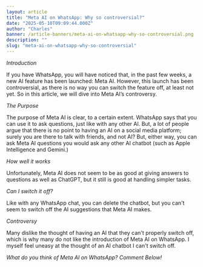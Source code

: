 ```yaml
---
layout: article
title: "Meta AI on WhatsApp: Why so controversial?"
date: "2025-05-10T09:09:44.000Z"
author: "Charles"
banner: /article-banners/meta-ai-on-whatsapp-why-so-controversial.png
description: ""
slug: "meta-ai-on-whatsapp-why-so-controversial"
---
```


*Introduction*

If you have WhatsApp, you will have noticed that, in the past few weeks, a new AI feature has been launched: Meta AI. However, this launch has been controversial, as there is no way you can switch the feature off, at least not yet. So in this article, we will dive into Meta AI’s controversy.

*The Purpose*

The purpose of Meta AI is clear, to a certain extent. WhatsApp says that you can use it to ask questions, just like with any other AI. But, a lot of people argue that there is no point to having an AI on a social media platform; surely you are there to talk with friends, and not AI? But, either way, you can ask Meta AI questions you would ask any other AI chatbot (such as Apple Intelligence and Gemini.)

*How well it works*

Unfortunately, Meta AI does not seem to be as good at giving answers to questions as well as ChatGPT, but it still is good at handling simpler tasks. 

*Can I switch it off?*

Like with any WhatsApp chat, you can delete the chatbot, but you can't seem to switch off the AI suggestions that Meta AI makes. 

*Controversy*

Many dislike the thought of having an AI that they can't properly switch off, which is why many do not like the introduction of Meta AI on WhatsApp. I myself feel uneasy at the thought of an AI chatbot I can't switch off. 


*What do you think of Meta AI on WhatsApp? Comment Below!*


